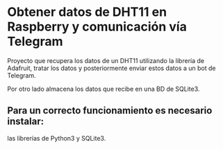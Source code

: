 # Obtener datos de DHT11 en Raspberry y comunicación vía Telegram
Proyecto que recupera los datos de un DHT11 utilizando la librería de Adafruit, tratar los datos y posteriormente enviar estos datos a un bot de Telegram. 

Por otro lado almacena los datos que recibe en una BD de SQLite3. 

Para un correcto funcionamiento es necesario instalar:
 - 
las librerías de Python3 y SQLite3. 
